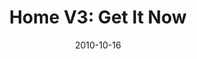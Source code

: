 ---
title: "Home V3: Get It Now"
description: "Site with an expiration date"
date: "2010-10-16"
contact: "Your Email Here"

product:
  -
    name: "Home"
    icon: "./images/home-v3-icon.svg"
    hero:
      -
        title: "Planned site obsolescence, for good"
        text: "Embrace a modern approach. Make a site with an expiration date. You can get more experimental while helping to reduce global digital waste."
        cta: "Get your Home"
        image: "./images/home-v3-hero.png"
    facets:
      -
        title: "De-clutter your digital space"
        text: "When you need a site for a specific time period (wedding site, digital files, school project), add a site expiration date. While the site will disappear, you’ll get a tidy archive of the site."
        image: "./images/home-v3-facet-1.png"
      -
        title: "Get experimental"
        text: "Want to try out a new idea? Try something new and see what happens. Into a specific topic at the moment? Re-make your site...you can always throw it away and make another one later."
        image: "./images/home-v3-facet-2.png"
      -
        title: "Reduce your digital ecological footprint"
        text: " The world is running out of data storage. Everything you store requires energy and resources. By creating a disposable site, you cut down your ecological footprint."
        image: "./images/home-v3-facet-3.png"
---